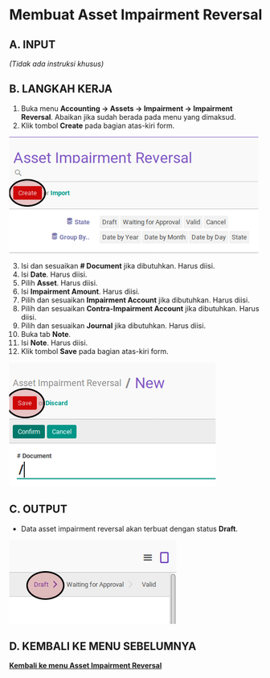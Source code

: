 # Membuat Asset Impairment Reversal

## A. INPUT

*(Tidak ada instruksi khusus)*

## B. LANGKAH KERJA

1. Buka menu **Accounting -> Assets -> Impairment -> Impairment Reversal**. Abaikan jika sudah berada pada menu yang dimaksud.
2. Klik tombol **Create** pada bagian atas-kiri form.

![](../../img/asset-impairment-reversal/tombol-create.png)

3. Isi dan sesuaikan **# Document** jika dibutuhkan. Harus diisi.
4. Isi **Date**. Harus diisi.
5. Pilih **Asset**. Harus diisi.
6. Isi **Impairment Amount**. Harus diisi.
7. Pilih dan sesuaikan **Impairment Account** jika dibutuhkan. Harus diisi.
8. Pilih dan sesuaikan **Contra-Impairment Account** jika dibutuhkan. Harus diisi.
9. Pilih dan sesuaikan **Journal** jika dibutuhkan. Harus diisi.
10. Buka tab **Note**.
11. Isi **Note**. Harus diisi.
12. Klik tombol **Save** pada bagian atas-kiri form.

![](../../img/asset-impairment-reversal/tombol-simpan.png)

## C. OUTPUT

* Data asset impairment reversal akan terbuat dengan status **Draft**.

![](../../img/asset-impairment-reversal/status-draft.png)

## D. KEMBALI KE MENU SEBELUMNYA

[**Kembali ke menu Asset Impairment Reversal**](./../asset-impairment-reversal.md)
